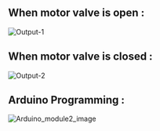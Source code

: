 ## When motor valve is open :
![Output-1](https://user-images.githubusercontent.com/98873866/157186539-87285b94-44bd-4a12-adde-b4213ed3d2c9.png)

## When motor valve is closed :
![Output-2](https://user-images.githubusercontent.com/98873866/157186566-1a74ebae-80e5-4d85-bd41-e6ead046713a.png)

## Arduino Programming :
![Arduino_module2_image](https://user-images.githubusercontent.com/98873866/157002462-ecb03032-b957-4b31-84c0-4bc2d1e52faa.png)



